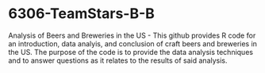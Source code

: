 # 6306-TeamStars-B-B
Analysis of Beers and Breweries in the US - 
This github provides R code for an introduction, data analyis, and conclusion of craft beers and breweries in the US.  The purpose of the
code is to provide the data analysis techniques and to answer questions as it relates to the results of said analysis.  
